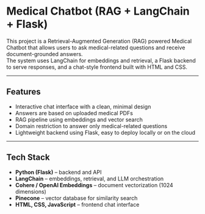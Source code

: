 # Medical Chatbot (RAG + LangChain + Flask)

This project is a Retrieval-Augmented Generation (RAG) powered Medical Chatbot that allows users to ask medical-related questions and receive document-grounded answers.  
The system uses LangChain for embeddings and retrieval, a Flask backend to serve responses, and a chat-style frontend built with HTML and CSS.

---

## Features
- Interactive chat interface with a clean, minimal design  
- Answers are based on uploaded medical PDFs  
- RAG pipeline using embeddings and vector search  
- Domain restriction to answer only medical-related questions  
- Lightweight backend using Flask, easy to deploy locally or on the cloud  

---

## Tech Stack
- **Python (Flask)** – backend and API  
- **LangChain** – embeddings, retrieval, and LLM orchestration  
- **Cohere / OpenAI Embeddings** – document vectorization (1024 dimensions)  
- **Pinecone** – vector database for similarity search  
- **HTML, CSS, JavaScript** – frontend chat interface  
